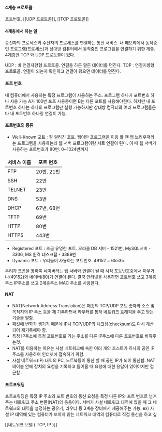 #### 4계층 프로토콜
포트번호, [[UDP 프로토콜]], [[TCP 프로토콜]]

#### 4계층에서 하는 일
송신자의 프로세스와 수신자의 프로세스를 연결하는 통신 서비스. 내 메모리에서 동작중인 프로그램(프로세스)과 상대방 컴퓨터에서 동작중인 프로그램을 연결하기 위한 계층. 4계층엔 TCP 와 UDP 프로토콜이 있다.

UDP : 비 연결지향형 프로토콜. 연결을 하든 말든 데이터를 던진다.
TCP : 연결지향형 프로토콜. 연결이 되는지 확인하고 연결이 됐으면 데이터를 던진다.

#### 포트 번호
내 컴퓨터에서 사용하는 특정 프로그램이 사용하는 주소.
프로그램 하나가 포트번호 하나 사용 가능
A가 100번 포트 사용중이면 B는 다른 포트를 사용해야한다. 하지만 내 포트번호 하나는 하나의 프로그램만 실행 가능하지만 상대방 컴퓨터의 여러 프로그램들은 다 내 포트번호 하나랑 연결이 가능.

#### 포트번호의 종류
- Well-Known 포트 : 잘 알려진 포트. 웹이란 프로그램을 이용 할 땐 웹 브라우저라는 프로그램을 사용하는데 웹 서버 프로그램이랑 서로 연결이 된다. 이 때 웹 서버가 사용하는 포트번호가 80번. 0~1024번까지

|서비스 이름|포트 번호|
|----|----|
|FTP|20번, 21번|
|SSH|22번|
|TELNET|23번|
|DNS|53번|
|DHCP|67번, 68번|
|TFTP|69번|
|HTTP|80번|
|HTTPS|443번|


- Registered 포트 :  조금 유명한 포트. 오라클 DB 서버 - 1521번, MySQL서버 - 3306, MS 원격 데스크탑 - 3389번
- Dynamic 포트 : 우리들이 사용하는 포트번호. 49152 ~ 65535

우리가 크롬을 통하여 네이버라는 웹 서버와 연결이 될 때 시작 포트번호중에서 아무거나(49152)와 네이버(80)가 연결이 된다. 결국 인터넷을 사용하면 포트번호 쓰고 3계층주소 IP주소를 쓰고 2계층주소 MAC 주소를 사용한다.

#### NAT
- NAT(Network Address Translation)은 패킷의 TCP/UDP 포트 숫자와 소스 및 목적지의 IP 주소 등을 재 기록하면서 라우터를 통해 네트워크 트래픽을 주고 받는 기술을 말함.
- 패킷에 변화가 생기기 때문에 IP나 TCP/UDP의 체크섬(checksum)도 다시 계산되어 재기록해야 함.
- 특정 IP주소에 특정 포트번호로 가는 주소를 다른 IP주소에 다른 포트번호로 바꿔주는것.
- NAT를 이용하는 이유는 사설 네트워크에 속한 여러 개의 호스트가 하나의 공인 IP 주소를 사용하여 인터넷에 접속하기 위함.
- 사설 네트워크(IP) 대역의 PC, 노트북등이 통신 할 때 공인 IP가 되어 통신함. NAT 테이블 안에 장치의 요청을 기록하고 들어올 때 요청에 대한 응답이 있어야지만 접근함 .
#### 포트포워딩
포트포워딩은 특정 IP 주소와 포트 번호의 통신 요청을 특정 다른 IP와 포트 번호로 넘겨주는 네트워크 주소 변환(NAT)의 응용이다. 서버가 사설 네트워크 대역에 있을 때 그 네트워크의 대역을 설정하는 공유기, 라우터 등 3계층 장비에서 제공해주는 기능. 
ex) 사설 IP 대역에 있는 컴퓨터가 보이지 않는 네트워크 대역의 컴퓨터로 직접 통신을 하고 싶

[[네트워크 모델 ( TCP, IP )]]